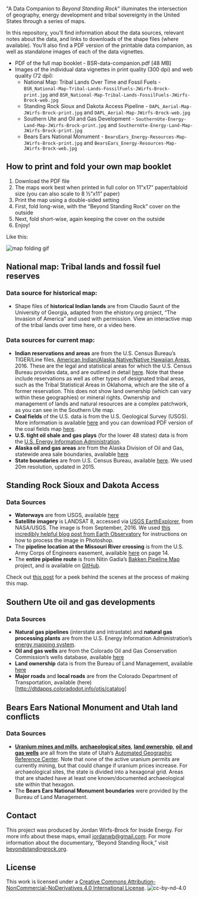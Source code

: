 "A Data Companion to *Beyond Standing Rock*" illuminates the intersection of geography, energy development and tribal sovereignty in the United States through a series of maps. 

In this repository, you’ll find information about the data sources, relevant notes about the data, and links to downloads of the shape files (where available). You’ll also find a PDF version of the printable data companion, as well as standalone images of each of the data vignettes.

* PDF of the full map booklet - BSR-data-companion.pdf [48 MB]
* Images of the individual data vignettes in print quality (300 dpi) and web quality (72 dpi):
	* National Map: Tribal Lands Over Time and Fossil Fuels - `BSR_National-Map-Tribal-Lands-FossilFuels-JWirfs-Brock-print.jpg` and `BSR_National-Map-Tribal-Lands-FossilFuels-JWirfs-Brock-web.jpg`
	* Standing Rock Sioux and Dakota Access Pipeline - `DAPL_Aerial-Map-JWirfs-Brock-print.jpg` and `DAPL_Aerial-Map-JWirfs-Brock-web.jpg`
	* Southern Ute and Oil and Gas Development - `SouthernUte-Energy-Land-Map-JWirfs-Brock-print.jpg` and `SouthernUte-Energy-Land-Map-JWirfs-Brock-print.jpg`
	* Bears Ears National Monument - `BearsEars_Energy-Resources-Map-JWirfs-Brock-print.jpg` and `BearsEars_Energy-Resources-Map-JWirfs-Brock-web.jpg`


## How to print and fold your own map booklet
1. Download the PDF file
2. The maps work best when printed in full color on 11”x17” paper/tabloid size (you can also scale to 8 ½”x11” paper)
3. Print the map using a double-sided setting
4. First, fold long-wise, with the “Beyond Standing Rock” cover on the outside
5. Next, fold short-wise, again keeping the cover on the outside
6. Enjoy!

Like this:

![map folding gif](/http://insideenergy.org/wp-content/uploads//2017/02/map-folding.gif)

## National map: Tribal lands and fossil fuel reserves

### Data source for historical map:
* Shape files of **historical Indian lands** are from Claudio Saunt of the University of Georgia, adapted from the ehistory.org project, “The Invasion of America” and used with permission. View an interactive map of the tribal lands over time here, or a video here.

### Data sources for current map:
* **Indian reservations and areas** are from the U.S. Census Bureau’s TIGER/Line files, [American Indian/Alaska Native/Native Hawaiian Areas](https://www.census.gov/cgi-bin/geo/shapefiles/index.php?year=2016&layergroup=American+Indian+Area+Geography), 2016. These are the legal and statistical areas for which the U.S. Census Bureau provides data, and are outlined in detail [here](https://www.census.gov/geo/reference/gtc/gtc_aiannha.html). Note that these include reservations as well as other types of designated tribal areas, such as the Tribal Statistical Areas in Oklahoma, which are the site of a former reservation. This does not show land ownership (which can vary within these geographies) or mineral rights. Ownership and management of lands and natural resources are a complex patchwork, as you can see in the Southern Ute map.
* **Coal fields** of the U.S. data is from the U.S. Geological Survey (USGS). More information is available [here](https://pubs.usgs.gov/of/1996/of96-092/arcview_files/) and you can download PDF version of the coal fields map [here](https://pubs.usgs.gov/of/1996/of96-092/other_files/us_coal.pdf).
* **U.S. tight oil shale and gas plays** (for the lower 48 states) data is from the [U.S. Energy Information Administration](https://www.eia.gov/maps/layer_info-m.php).
* **Alaska oil and gas areas** are from the Alaska Division of Oil and Gas, statewide area sale boundaries, available [here](http://dog.dnr.alaska.gov/GIS/GISDataFiles.htm)  
* **State boundaries** are from U.S. Census Bureau, available [here](https://www.census.gov/geo/maps-data/data/cbf/cbf_state.html). We used 20m resolution, updated in 2015.

## Standing Rock Sioux and Dakota Access
### Data Sources
* **Waterways** are from USGS, available [here](https://catalog.data.gov/dataset/usgs-small-scale-dataset-streams-and-waterbodies-of-the-united-states-200512-shapefile)
* **Satellite imagery** is LANDSAT 8, accessed via [USGS EarthExplorer](https://earthexplorer.usgs.gov/), from NASA/USGS. The image is from September, 2016. We used [this incredibly helpful blog post from Earth Observatory](http://earthobservatory.nasa.gov/blogs/elegantfigures/2013/10/22/how-to-make-a-true-color-landsat-8-image/?src=share) for instructions on how to process the image in Photoshop. 
* The **pipeline location at the Missouri River crossing** is from the U.S. Army Corps of Engineers easement, available [here](https://assets.documentcloud.org/documents/3461053/Easement.pdf) on page 14.
* The **entire pipeline route** is from Nitin Gadia’s [Bakken Pipeline Map](https://bakkenpipelinemap.com/) project, and is available on [GitHub](https://github.com/nittyjee/bakkenpipelinemap).

Check out [this post](https://www.opennotebook.co/notebooks/16) for a peek behind the scenes at the process of making this map.

## Southern Ute oil and gas developments
### Data Sources
* **Natural gas pipelines** (interstate and intrastate) and **natural gas processing plants** are from the U.S. Energy Information Administration’s [energy mapping system](http://www.eia.gov/maps/layer_info-m.php). 
* **Oil and gas wells** are from the Colorado Oil and Gas Conservation Commission’s wells database, available [here](http://cogcc.state.co.us/data2.html#/downloads)
* **Land ownership** data is from the Bureau of Land Management, available [here](https://www.blm.gov/co/st/en/BLM_Programs/geographical_sciences/gis/GeospatialData.html)
* **Major roads** and **local roads** are from the Colorado Department of Transportation, available (here)[http://dtdapps.coloradodot.info/otis/catalog]

## Bears Ears National Monument and Utah land conflicts
### Data Sources
* **[Uranium mines and mills](https://gis.utah.gov/data/energy/uranium/)**, **[archaeological sites](https://gis.utah.gov/data/history/)**, **[land ownership](https://gis.utah.gov/data/sgid-cadastre/land-ownership/ )**, **[oil and gas wells](https://gis.utah.gov/data/energy/oil-gas/)** are all from the state of Utah’s [Automated Geographic Reference Center](https://gis.utah.gov/data/). Note that none of the active uranium permits are currently mining, but that could change if uranium prices increase. For archaeological sites, the state is divided into a hexagonal grid. Areas that are shaded have at least one known/documented archaeological site within that hexagon.
* The **Bears Ears National Monument boundaries** were provided by the Bureau of Land Management.

## Contact

This project was produced by Jordan Wirfs-Brock for Inside Energy. For more info about these maps, email jordanwb@gmail.com. For more information about the documentary, “Beyond Standing Rock,” visit [beyondstandingrock.org](http://beyondstandingrock.org).

## License

This work is licensed under a [Creative Commons Attribution-NonCommercial-NoDerivatives 4.0 International License](http://creativecommons.org/licenses/by-nc-nd/4.0/).
![cc-by-nd-4.0](https://licensebuttons.net/l/by-nc-nd/4.0/88x31.png)

